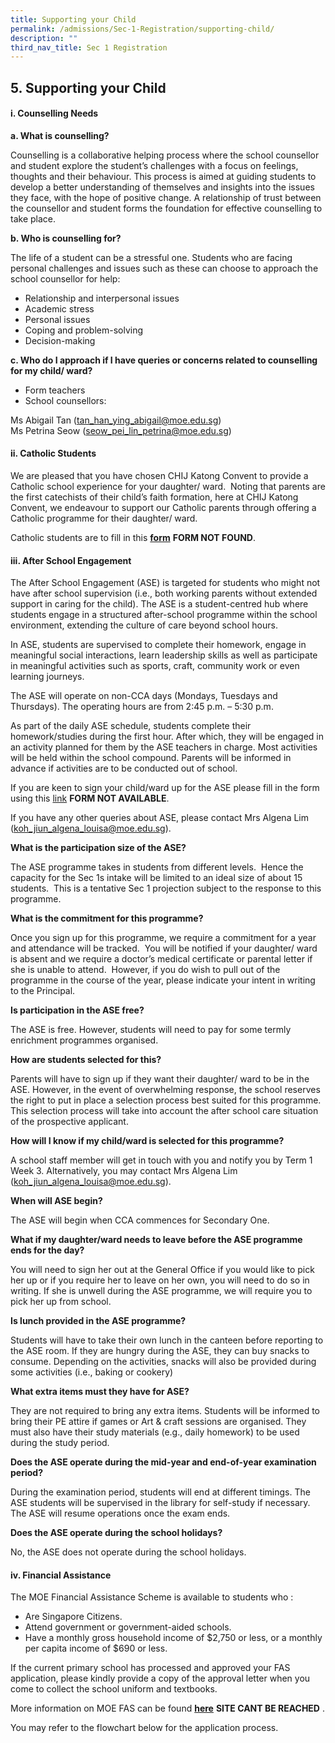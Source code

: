 ```yaml
---
title: Supporting your Child
permalink: /admissions/Sec-1-Registration/supporting-child/
description: ""
third_nav_title: Sec 1 Registration
---
```

## 5\. Supporting your Child

#### i. Counselling Needs

**a. What is counselling?**

Counselling is a collaborative helping process where the school counsellor and student explore the student’s challenges with a focus on feelings, thoughts and their behaviour. This process is aimed at guiding students to develop a better understanding of themselves and insights into the issues they face, with the hope of positive change. A relationship of trust between the counsellor and student forms the foundation for effective counselling to take place.

**b. Who is counselling for?**

The life of a student can be a stressful one. Students who are facing personal challenges and issues such as these can choose to approach the school counsellor for help: 

*   Relationship and interpersonal issues
*   Academic stress
*   Personal issues 
*   Coping and problem-solving 
*   Decision-making

**c. Who do I approach if I have queries or concerns related to counselling for my child/ ward?**

*   Form teachers
*   School counsellors:

Ms Abigail Tan ([tan_han_ying_abigail@moe.edu.sg](mailto:tan_han_ying_abigail@moe.edu.sg))<br>
Ms Petrina Seow ([seow_pei_lin_petrina@moe.edu.sg](mailto:seow_pei_lin_petrina@moe.edu.sg))

#### ii. Catholic Students

We are pleased that you have chosen CHIJ Katong Convent to provide a Catholic school experience for your daughter/ ward.  Noting that parents are the first catechists of their child’s faith formation, here at CHIJ Katong Convent, we endeavour to support our Catholic parents through offering a Catholic programme for their daughter/ ward.  

Catholic students are to fill in this [**form**](https://go.gov.sg/kccatholicmatters2022) **FORM NOT FOUND**.

#### iii. After School Engagement

The After School Engagement (ASE) is targeted for students who might not have after school supervision (i.e., both working parents without extended support in caring for the child). The ASE is a student-centred hub where students engage in a structured after-school programme within the school environment, extending the culture of care beyond school hours. 

In ASE, students are supervised to complete their homework, engage in meaningful social interactions, learn leadership skills as well as participate in meaningful activities such as sports, craft, community work or even learning journeys.

The ASE will operate on non-CCA days (Mondays, Tuesdays and Thursdays). The operating hours are from 2:45 p.m. – 5:30 p.m.

As part of the daily ASE schedule, students complete their homework/studies during the first hour. After which, they will be engaged in an activity planned for them by the ASE teachers in charge. Most activities will be held within the school compound. Parents will be informed in advance if activities are to be conducted out of school.

If you are keen to sign your child/ward up for the ASE please fill in the form using this [link](https://go.gov.sg/kc-ase-2022) **FORM NOT AVAILABLE**.

If you have any other queries about ASE, please contact Mrs Algena Lim ([koh_jiun_algena_louisa@moe.edu.sg](mailto:koh_jiun_algena_louisa@moe.edu.sg)).

**What is the participation size of the ASE?**

  

The ASE programme takes in students from different levels.  Hence the capacity for the Sec 1s intake will be limited to an ideal size of about 15 students.  This is a tentative Sec 1 projection subject to the response to this programme.

**What is the commitment for this programme?**

Once you sign up for this programme, we require a commitment for a year and attendance will be tracked.  You will be notified if your daughter/ ward is absent and we require a doctor’s medical certificate or parental letter if she is unable to attend.  However, if you do wish to pull out of the programme in the course of the year, please indicate your intent in writing to the Principal.  

**Is participation in the ASE free?**

The ASE is free. However, students will need to pay for some termly enrichment programmes organised.

**How are students selected for this?**

Parents will have to sign up if they want their daughter/ ward to be in the ASE. However, in the event of overwhelming response, the school reserves the right to put in place a selection process best suited for this programme. This selection process will take into account the after school care situation of the prospective applicant.

**How will I know if my child/ward is selected for this programme?**

A school staff member will get in touch with you and notify you by Term 1 Week 3. Alternatively, you may contact Mrs Algena Lim ([koh_jiun_algena_louisa@moe.edu.sg](mailto:koh_jiun_algena_louisa@moe.edu.sg)).

**When will ASE begin?**

The ASE will begin when CCA commences for Secondary One.

**What if my daughter/ward needs to leave before the ASE programme ends for the day?**

You will need to sign her out at the General Office if you would like to pick her up or if you require her to leave on her own, you will need to do so in writing. If she is unwell during the ASE programme, we will require you to pick her up from school.

**Is lunch provided in the ASE programme?**

Students will have to take their own lunch in the canteen before reporting to the ASE room. If they are hungry during the ASE, they can buy snacks to consume. Depending on the activities, snacks will also be provided during some activities (i.e., baking or cookery)

**What extra items must they have for ASE?**

They are not required to bring any extra items. Students will be informed to bring their PE attire if games or Art & craft sessions are organised. They must also have their study materials (e.g., daily homework) to be used during the study period.

**Does the ASE operate during the mid-year and end-of-year examination period?**

During the examination period, students will end at different timings. The ASE students will be supervised in the library for self-study if necessary. The ASE will resume operations once the exam ends.

**Does the ASE operate during the school holidays?**

No, the ASE does not operate during the school holidays.

#### iv. Financial Assistance

The MOE Financial Assistance Scheme is available to students who :

*   Are Singapore Citizens.
*   Attend government or government-aided schools.
*   Have a monthly gross household income of $2,750 or less, or a monthly per capita income of $690 or less.

If the current primary school has processed and approved your FAS application, please kindly provide a copy of the approval letter when you come to collect the school uniform and textbooks.

More information on MOE FAS can be found [**here**](https://www.chttps//www.chijkatongconvent.moe.edu.sg/admissions/school-fees-n-financial-assistance) **SITE CANT BE REACHED** .

You may refer to the flowchart below for the application process.

